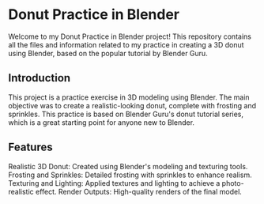 # Donut Practice in Blender
Welcome to my Donut Practice in Blender project! This repository contains all the files and information related to my practice in creating a 3D donut using Blender, based on the popular tutorial by Blender Guru.

## Introduction
This project is a practice exercise in 3D modeling using Blender. The main objective was to create a realistic-looking donut, complete with frosting and sprinkles. This practice is based on Blender Guru's donut tutorial series, which is a great starting point for anyone new to Blender.

## Features
Realistic 3D Donut: Created using Blender's modeling and texturing tools.
Frosting and Sprinkles: Detailed frosting with sprinkles to enhance realism.
Texturing and Lighting: Applied textures and lighting to achieve a photo-realistic effect.
Render Outputs: High-quality renders of the final model.
